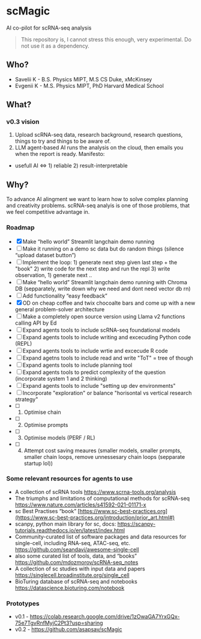 # scMagic
AI co-pilot for scRNA-seq analysis
> This repository is, I cannot stress this enough, very experimental. Do not use it as a dependency.

## Who?
- Savelii K - B.S. Physics MIPT, M.S CS Duke, xMcKinsey
- Evgenii K - M.S. Physics MIPT, PhD Harvard Medical School

## What?
### v0.3 vision
1) Upload scRNA-seq data, research background, research questions, things to try and things to be aware of.
2) LLM agent-based AI runs the analysis on the cloud, then emails you when the report is ready.
Manifesto:
* usefull AI <=> 1) reliable 2) result-interpretable

## Why?
To advance AI alingment we want to learn how to solve complex planning and creativity problems. scRNA-seq analyis is one of those problems, that we feel competitive advantage in.

### Roadmap

- [x]  Make “hello world” Streamlit langchain demo running
- [ ]  Make it running on a demo sc data but do random things (silence “upload dataset button”)
- [ ]  Implement the loop: 1) generate next step given last step + the "book" 2) write code for the next step and run the repl 3) write observation, 1) generate next ..
- [ ]  Make “hello world” Streamlit langchain demo running with Chroma DB (sepparately, write down why we need and dont need vector db rn)
- [ ]  Add functionality “easy feedback” 
- [x]  OD on cheap coffee and twix chocoalte bars and come up with a new general problem-solver architecture
- [ ] Make a completely open source version using Llama v2 functions calling API by Ed
- [ ] Expand agents tools to include scRNA-seq foundational models
- [ ] Expand agents tools to include writing and excecuding Python code (REPL)
- [ ] Expand agents tools to include wrtie and excecude R code
- [ ] Expand agetns tools to include read and write "ToT" = tree of though
- [ ] Expand agents tools to include planning tool
- [ ] Expand agents tools to predict complexity of the question (incorporate system 1 and 2 thinking)
- [ ] Expand agents tools to include "setting up dev environments"
- [ ] Incorporate "exploration" or balance "horisontal vs vertical research strategy"
- [ ] 1) Optimise chain
- [ ] 2) Optimise prompts
- [ ] 3) Optimise models (PERF / RL)
- [ ] 4) Attempt cost saving meaures (smaller models, smaller prompts, smaller chain loops, remove unnessesary chain loops (sepparate startup lol))

### Some relevant resources for agents to use

- A collection of  scRNA tools https://www.scrna-tools.org/analysis
- The triumphs and limitations of computational methods for scRNA-seq https://www.nature.com/articles/s41592-021-01171-x
- sc Best Practises “book” [https://www.sc-best-practices.org](https://www.sc-best-practices.org/introduction/prior_art.html#)
- scanpy, python main library for sc, docs: https://scanpy-tutorials.readthedocs.io/en/latest/index.html
- Community-curated list of software packages and data resources for single-cell, including RNA-seq, ATAC-seq, etc. https://github.com/seandavi/awesome-single-cell
- also some curated list of tools, data, and “books” https://github.com/mdozmorov/scRNA-seq_notes
- A collection of sc studies with input data and papers https://singlecell.broadinstitute.org/single_cell
- BioTuring database of scRNA-seq and notebooks https://datascience.bioturing.com/notebook

### Prototypes

- v0.1 -  https://colab.research.google.com/drive/1zOwaGA7YrxGQx-75e7TgvRnfMyjC2Pt3?usp=sharing
- v0.2 -  https://github.com/asapsav/scMagic

